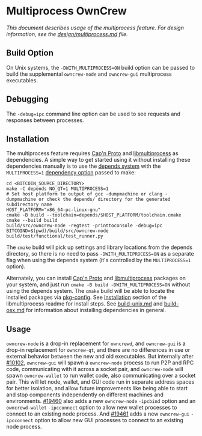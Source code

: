 # Multiprocess OwnCrew

_This document describes usage of the multiprocess feature. For design information, see the [design/multiprocess.md](design/multiprocess.md) file._

## Build Option

On Unix systems, the `-DWITH_MULTIPROCESS=ON` build option can be passed to build the supplemental `owncrew-node` and `owncrew-gui` multiprocess executables.

## Debugging

The `-debug=ipc` command line option can be used to see requests and responses between processes.

## Installation

The multiprocess feature requires [Cap'n Proto](https://capnproto.org/) and [libmultiprocess](https://github.com/chaincodelabs/libmultiprocess) as dependencies. A simple way to get started using it without installing these dependencies manually is to use the [depends system](../depends) with the `MULTIPROCESS=1` [dependency option](../depends#dependency-options) passed to make:

```
cd <BITCOIN_SOURCE_DIRECTORY>
make -C depends NO_QT=1 MULTIPROCESS=1
# Set host platform to output of gcc -dumpmachine or clang -dumpmachine or check the depends/ directory for the generated subdirectory name
HOST_PLATFORM="x86_64-pc-linux-gnu"
cmake -B build --toolchain=depends/$HOST_PLATFORM/toolchain.cmake
cmake --build build
build/src/owncrew-node -regtest -printtoconsole -debug=ipc
BITCOIND=$(pwd)/build/src/owncrew-node build/test/functional/test_runner.py
```

The `cmake` build will pick up settings and library locations from the depends directory, so there is no need to pass `-DWITH_MULTIPROCESS=ON` as a separate flag when using the depends system (it's controlled by the `MULTIPROCESS=1` option).

Alternately, you can install [Cap'n Proto](https://capnproto.org/) and [libmultiprocess](https://github.com/chaincodelabs/libmultiprocess) packages on your system, and just run `cmake -B build -DWITH_MULTIPROCESS=ON` without using the depends system. The `cmake` build will be able to locate the installed packages via [pkg-config](https://www.freedesktop.org/wiki/Software/pkg-config/). See [Installation](https://github.com/chaincodelabs/libmultiprocess/blob/master/doc/install.md) section of the libmultiprocess readme for install steps. See [build-unix.md](build-unix.md) and [build-osx.md](build-osx.md) for information about installing dependencies in general.

## Usage

`owncrew-node` is a drop-in replacement for `owncrewd`, and `owncrew-gui` is a drop-in replacement for `owncrew-qt`, and there are no differences in use or external behavior between the new and old executables. But internally after [#10102](https://github.com/owncrew/owncrew/pull/10102), `owncrew-gui` will spawn a `owncrew-node` process to run P2P and RPC code, communicating with it across a socket pair, and `owncrew-node` will spawn `owncrew-wallet` to run wallet code, also communicating over a socket pair. This will let node, wallet, and GUI code run in separate address spaces for better isolation, and allow future improvements like being able to start and stop components independently on different machines and environments.
[#19460](https://github.com/owncrew/owncrew/pull/19460) also adds a new `owncrew-node` `-ipcbind` option and an `owncrewd-wallet` `-ipcconnect` option to allow new wallet processes to connect to an existing node process.
And [#19461](https://github.com/owncrew/owncrew/pull/19461) adds a new `owncrew-gui` `-ipcconnect` option to allow new GUI processes to connect to an existing node process.
